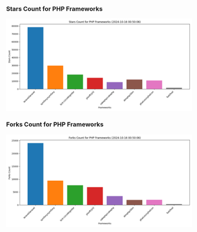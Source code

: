 ### Stars Count for PHP Frameworks

![Stars Chart](./archive/charts/20241016005006_stars_count.png)

### Forks Count for PHP Frameworks

![Forks Chart](./archive/charts/20241016005006_forks_count.png)

